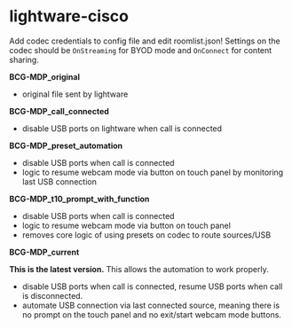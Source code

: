 # lightware-cisco

Add codec credentials to config file and edit roomlist.json! Settings on the codec should be `OnStreaming` for BYOD mode and `OnConnect` for content sharing.

**BCG-MDP_original**
- original file sent by lightware

**BCG-MDP_call_connected**
- disable USB ports on lightware when call is connected

**BCG-MDP_preset_automation**
- disable USB ports when call is connected
- logic to resume webcam mode via button on touch panel by monitoring last USB connection

**BCG-MDP_t10_prompt_with_function**
- disable USB ports when call is connected
- logic to resume webcam mode via button on touch panel
- removes core logic of using presets on codec to route sources/USB

**BCG-MDP_current**

**This is the latest version.**
This allows the automation to work properly.
- disable USB ports when call is connected, resume USB ports when call is disconnected.
- automate USB connection via last connected source, meaning there is no prompt on the touch panel and no exit/start webcam mode buttons.
